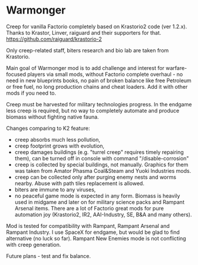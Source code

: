 # Warmonger
Creep for vanilla Factorio completely based on Krastorio2 code (ver 1.2.x). Thanks to Krastor, Linver, raiguard and their supporters for that.
https://github.com/raiguard/krastorio-2

Only creep-related staff, biters research and bio lab are taken from Krastorio.

Main goal of Warmonger mod is to add challenge and interest for warfare-focused players via small mods, without Factorio complete overhaul - no need in new blueprints books, no pain of broken balance like free Petroleum or free fuel, no long production chains and cheat loaders. Add it with other mods if you need to.

Creep must be harvested for military technologies progress. In the endgame less creep is required, but no way to completely automate and produce biomass without fighting  native fauna.

Changes comparing to K2 feature:
- creep absorbs much less pollution,
- creep footprint grows with evolution,
- creep damages buildings (e.g. "turrel creep" requires timely repairing them), can be turned off in console with command "/disable-corrosion"
- creep is collected by special buildings, not manually. Graphics for them was taken from Amator Phasma Coal&Steam and Yuoki Industries mods.
- creep can be collected only after purging enemy nests and worms nearby. Abuse with path tiles replacement is allowed.
- biters are immune to any viruses,
- no peaceful game mode is expected in any form. Biomass is heavily used in midgame and later on for military science packs and Rampant Arsenal items. There are a lot of Factorio great mods for pure automation joy (Krastorio2, IR2, AAI-Industry, SE, B&A and many others).

Mod is tested for compatibility with Rampant, Rampant Arsenal and Rampant Industry. I use SpaceX for endgame, but would be glad to find alternative (no luck so far).
Rampant New Enemies mode is not conflicting with creep generation.

Future plans - test and fix balance.
